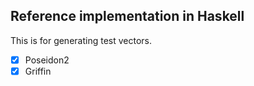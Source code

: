 
Reference implementation in Haskell
-----------------------------------

This is for generating test vectors.

- [x] Poseidon2
- [x] Griffin
